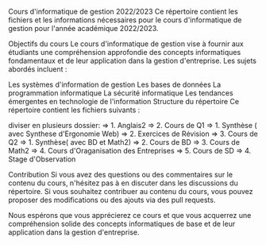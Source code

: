 Cours d'informatique de gestion 2022/2023
Ce répertoire contient les fichiers et les informations nécessaires pour le cours d'informatique de gestion pour l'année académique 2022/2023.

Objectifs du cours
Le cours d'informatique de gestion vise à fournir aux étudiants une compréhension approfondie des concepts informatiques fondamentaux et de leur application dans la gestion d'entreprise. Les sujets abordés incluent :

Les systèmes d'information de gestion
Les bases de données
La programmation informatique
La sécurité informatique
Les tendances émergentes en technologie de l'information
Structure du répertoire
Ce répertoire contient les fichiers suivants :

diviser en plusieurs dossier:
=> 1. Anglais2
=> 2. Cours de Q1
    => 1. Synthèse ( avec Synthese d'Ergonomie Web)
    => 2. Exercices de Révision
=> 3. Cours de Q2
    => 1. Synthèse( avec BD et Math2)
    => 2. Cours de BD
    => 3. Cours de Math2
    => 4. Cours d'Oraganisation des Entreprises
    => 5. Cours de SD
=> 4. Stage d'Observation


Contribution
Si vous avez des questions ou des commentaires sur le contenu du cours, n'hésitez pas à en discuter dans les discussions du répertoire. Si vous souhaitez contribuer au contenu du cours, vous pouvez proposer des modifications ou des ajouts via des pull requests.

Nous espérons que vous apprécierez ce cours et que vous acquerrez une compréhension solide des concepts informatiques de base et de leur application dans la gestion d'entreprise.